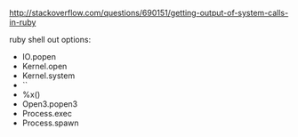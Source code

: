 http://stackoverflow.com/questions/690151/getting-output-of-system-calls-in-ruby

ruby shell out options:
+   IO.popen
+   Kernel.open
+   Kernel.system
+   \`\`
+   %x()
+   Open3.popen3
+   Process.exec
+   Process.spawn
